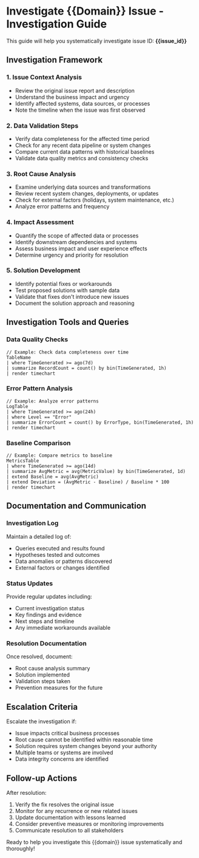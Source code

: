 # Investigate {{Domain}} Issue - Investigation Guide

This guide will help you systematically investigate issue ID: **{{issue_id}}**

## Investigation Framework

### 1. **Issue Context Analysis**
- Review the original issue report and description
- Understand the business impact and urgency
- Identify affected systems, data sources, or processes
- Note the timeline when the issue was first observed

### 2. **Data Validation Steps**
- Verify data completeness for the affected time period
- Check for any recent data pipeline or system changes
- Compare current data patterns with historical baselines
- Validate data quality metrics and consistency checks

### 3. **Root Cause Analysis**
- Examine underlying data sources and transformations
- Review recent system changes, deployments, or updates
- Check for external factors (holidays, system maintenance, etc.)
- Analyze error patterns and frequency

### 4. **Impact Assessment**
- Quantify the scope of affected data or processes
- Identify downstream dependencies and systems
- Assess business impact and user experience effects
- Determine urgency and priority for resolution

### 5. **Solution Development**
- Identify potential fixes or workarounds
- Test proposed solutions with sample data
- Validate that fixes don't introduce new issues
- Document the solution approach and reasoning

## Investigation Tools and Queries

### Data Quality Checks
```kql
// Example: Check data completeness over time
TableName
| where TimeGenerated >= ago(7d)
| summarize RecordCount = count() by bin(TimeGenerated, 1h)
| render timechart
```

### Error Pattern Analysis
```kql
// Example: Analyze error patterns
LogTable
| where TimeGenerated >= ago(24h)
| where Level == "Error"
| summarize ErrorCount = count() by ErrorType, bin(TimeGenerated, 1h)
| render timechart
```

### Baseline Comparison
```kql
// Example: Compare metrics to baseline
MetricsTable
| where TimeGenerated >= ago(14d)
| summarize AvgMetric = avg(MetricValue) by bin(TimeGenerated, 1d)
| extend Baseline = avg(AvgMetric)
| extend Deviation = (AvgMetric - Baseline) / Baseline * 100
| render timechart
```

## Documentation and Communication

### Investigation Log
Maintain a detailed log of:
- Queries executed and results found
- Hypotheses tested and outcomes
- Data anomalies or patterns discovered
- External factors or changes identified

### Status Updates
Provide regular updates including:
- Current investigation status
- Key findings and evidence
- Next steps and timeline
- Any immediate workarounds available

### Resolution Documentation
Once resolved, document:
- Root cause analysis summary
- Solution implemented
- Validation steps taken
- Prevention measures for the future

## Escalation Criteria

Escalate the investigation if:
- Issue impacts critical business processes
- Root cause cannot be identified within reasonable time
- Solution requires system changes beyond your authority
- Multiple teams or systems are involved
- Data integrity concerns are identified

## Follow-up Actions

After resolution:
1. Verify the fix resolves the original issue
2. Monitor for any recurrence or new related issues
3. Update documentation with lessons learned
4. Consider preventive measures or monitoring improvements
5. Communicate resolution to all stakeholders

Ready to help you investigate this {{domain}} issue systematically and thoroughly!
